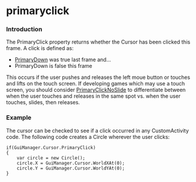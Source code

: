 # primaryclick

### Introduction

The PrimaryClick property returns whether the Cursor has been clicked this frame. A click is defined as:

* [PrimaryDown](../../../../../frb/docs/index.php) was true last frame and...
* PrimaryDown is false this frame

This occurs if the user pushes and releases the left moue button or touches and lifts on the touch screen. If developing games which may use a touch screen, you should consider [PrimaryClickNoSlide](../../../../../frb/docs/index.php) to differentiate between when the user touches and releases in the same spot vs. when the user touches, slides, then releases.

### Example

The cursor can be checked to see if a click occurred in any CustomActivity code. The following code creates a Circle wherever the user clicks:

```lang:c#
if(GuiManager.Cursor.PrimaryClick)
{
    var circle = new Circle();
    circle.X = GuiManager.Cursor.WorldXAt(0);
    circle.Y = GuiManager.Cursor.WorldYAt(0);
}
```



<figure><img src="../../../../../media/2016-01-2017-12-14_08-49-02-1.gif" alt=""><figcaption></figcaption></figure>



